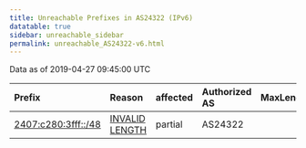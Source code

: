 ```yaml
---
title: Unreachable Prefixes in AS24322 (IPv6)
datatable: true
sidebar: unreachable_sidebar
permalink: unreachable_AS24322-v6.html
---
```


Data as of 2019-04-27 09:45:00 UTC


<div class="datatable-begin"></div>

| Prefix                                                           | Reason                                                                                                        | affected   | Authorized AS   |   MaxLength | Anchor                                       |   unreachable /48s |
|:-----------------------------------------------------------------|:--------------------------------------------------------------------------------------------------------------|:-----------|:----------------|------------:|:---------------------------------------------|-------------------:|
| [2407:c280:3fff::/48](https://stat.ripe.net/2407:c280:3fff::/48) | [INVALID LENGTH](https://rpki-validator.ripe.net/announcement-preview?asn=AS24322&prefix=2407:c280:3fff::/48) | partial    | AS24322         |          32 | [APNIC](unreachable_APNIC_RPKI_Root-v6.html) |                  1 |

<div class="datatable-end"></div>